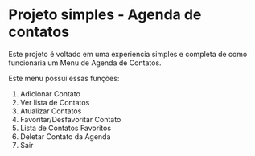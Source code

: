# Projeto simples - Agenda de contatos

Este projeto é voltado em uma experiencia simples e completa de como funcionaria
um Menu de Agenda de Contatos.

Este menu possui essas funções: 

1. Adicionar Contato
2. Ver lista de Contatos
3. Atualizar Contatos
4. Favoritar/Desfavoritar Contato
5. Lista de Contatos Favoritos
6. Deletar Contato da Agenda
7. Sair